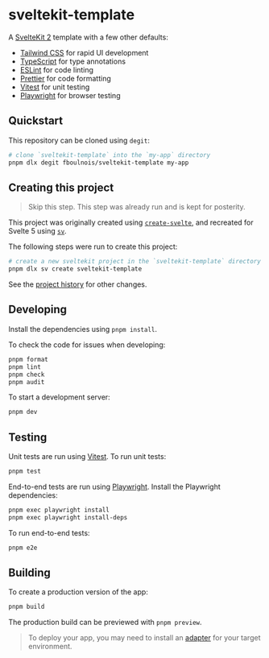 # sveltekit-template

A [SvelteKit 2](https://kit.svelte.dev/) template with a few other defaults:

- [Tailwind CSS](https://tailwindcss.com/) for rapid UI development
- [TypeScript](https://www.typescriptlang.org/) for type annotations
- [ESLint](https://eslint.org/) for code linting
- [Prettier](https://prettier.io/) for code formatting
- [Vitest](https://vitest.dev/) for unit testing
- [Playwright](https://playwright.dev/) for browser testing

## Quickstart

This repository can be cloned using `degit`:

```sh
# clone `sveltekit-template` into the `my-app` directory
pnpm dlx degit fboulnois/sveltekit-template my-app
```

## Creating this project

> Skip this step. This step was already run and is kept for posterity.

This project was originally created using [`create-svelte`](https://github.com/sveltejs/kit/tree/main/packages/create-svelte),
and recreated for Svelte 5 using [`sv`](https://github.com/sveltejs/cli).

The following steps were run to create this project:

```sh
# create a new sveltekit project in the `sveltekit-template` directory
pnpm dlx sv create sveltekit-template
```

See the [project history](https://github.com/fboulnois/sveltekit-template/commits/main) for other changes.

## Developing

Install the dependencies using `pnpm install`.

To check the code for issues when developing:

```sh
pnpm format
pnpm lint
pnpm check
pnpm audit
```

To start a development server:

```sh
pnpm dev
```

## Testing

Unit tests are run using [Vitest](https://vitest.dev/). To run unit tests:

```sh
pnpm test
```

End-to-end tests are run using [Playwright](https://playwright.dev/). Install the Playwright dependencies:

```sh
pnpm exec playwright install
pnpm exec playwright install-deps
```

To run end-to-end tests:

```sh
pnpm e2e
```

## Building

To create a production version of the app:

```sh
pnpm build
```

The production build can be previewed with `pnpm preview`.

> To deploy your app, you may need to install an [adapter](https://kit.svelte.dev/docs/adapters) for your target environment.
